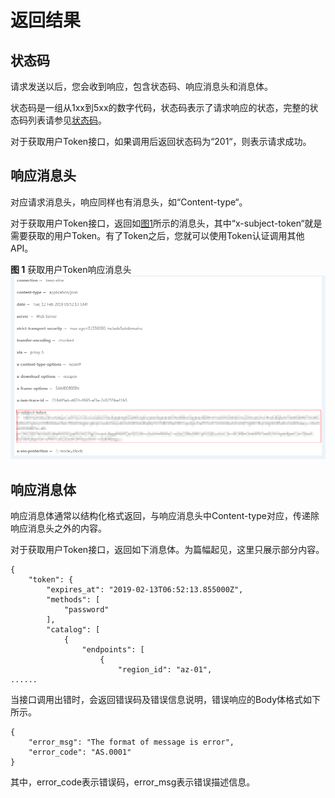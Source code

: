 # 返回结果<a name="iam_02_0511"></a>

## 状态码<a name="zh-cn_topic_0170917209_zh-cn_topic_0168405765_section968114282311"></a>

请求发送以后，您会收到响应，包含状态码、响应消息头和消息体。

状态码是一组从1xx到5xx的数字代码，状态码表示了请求响应的状态，完整的状态码列表请参见[状态码](https://support.huaweicloud.com/api-css/css_03_0075.html)。

对于获取用户Token接口，如果调用后返回状态码为“201“，则表示请求成功。

## 响应消息头<a name="zh-cn_topic_0170917209_zh-cn_topic_0168405765_section7804143005810"></a>

对应请求消息头，响应同样也有消息头，如“Content-type“。

对于获取用户Token接口，返回如[图1](#zh-cn_topic_0170917209_fig592018435351)所示的消息头，其中“x-subject-token“就是需要获取的用户Token。有了Token之后，您就可以使用Token认证调用其他API。

**图 1**  获取用户Token响应消息头<a name="zh-cn_topic_0170917209_fig592018435351"></a>  
![](figures/获取用户Token响应消息头.png "获取用户Token响应消息头")

## 响应消息体<a name="zh-cn_topic_0170917209_zh-cn_topic_0168405765_section034615592583"></a>

响应消息体通常以结构化格式返回，与响应消息头中Content-type对应，传递除响应消息头之外的内容。

对于获取用户Token接口，返回如下消息体。为篇幅起见，这里只展示部分内容。

```
{
    "token": {
        "expires_at": "2019-02-13T06:52:13.855000Z",
        "methods": [
            "password"
        ],
        "catalog": [
            {
                "endpoints": [
                    {
                        "region_id": "az-01",
......
```

当接口调用出错时，会返回错误码及错误信息说明，错误响应的Body体格式如下所示。

```
{
    "error_msg": "The format of message is error",
    "error_code": "AS.0001"
}
```

其中，error\_code表示错误码，error\_msg表示错误描述信息。

